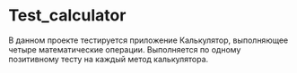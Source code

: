 # Test_calculator
В данном проекте тестируется приложение Калькулятор, выполняющее четыре математические операции. Выполняется по одному позитивному тесту на каждый метод калькулятора.
